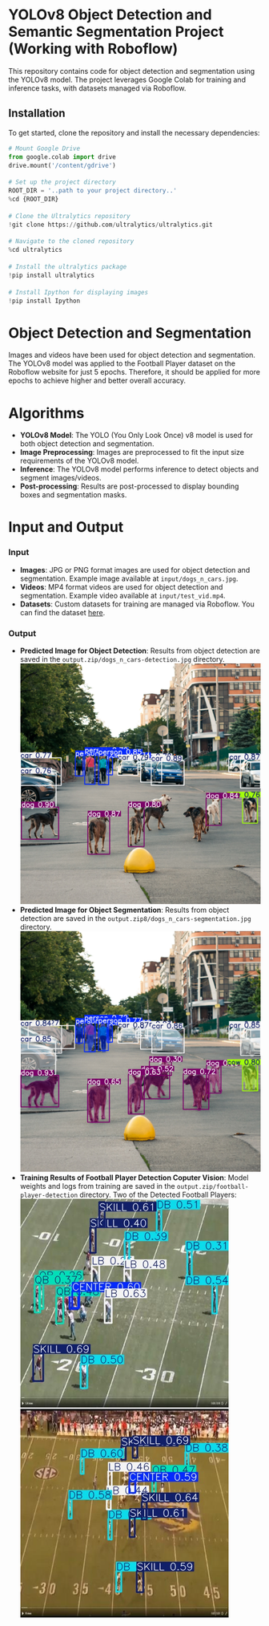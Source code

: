 # YOLOv8 Object Detection and Semantic Segmentation Project (Working with Roboflow)

This repository contains code for object detection and segmentation using the YOLOv8 model. The project leverages Google Colab for training and inference tasks, with datasets managed via Roboflow.

## Installation

To get started, clone the repository and install the necessary dependencies:

```python
# Mount Google Drive
from google.colab import drive
drive.mount('/content/gdrive')

# Set up the project directory
ROOT_DIR = '..path to your project directory..'
%cd {ROOT_DIR}

# Clone the Ultralytics repository
!git clone https://github.com/ultralytics/ultralytics.git

# Navigate to the cloned repository
%cd ultralytics

# Install the ultralytics package
!pip install ultralytics

# Install Ipython for displaying images
!pip install Ipython
```

# Object Detection and Segmentation
Images and videos have been used for object detection and segmentation. The YOLOv8 model was applied to the Football Player dataset on the Roboflow website for just 5 epochs. Therefore, it should be applied for more epochs to achieve higher and better overall accuracy.

# Algorithms

- **YOLOv8 Model**: The YOLO (You Only Look Once) v8 model is used for both object detection and segmentation.
- **Image Preprocessing**: Images are preprocessed to fit the input size requirements of the YOLOv8 model.
- **Inference**: The YOLOv8 model performs inference to detect objects and segment images/videos.
- **Post-processing**: Results are post-processed to display bounding boxes and segmentation masks.

# Input and Output

### Input

- **Images**: JPG or PNG format images are used for object detection and segmentation. Example image available at `input/dogs_n_cars.jpg`.
- **Videos**: MP4 format videos are used for object detection and segmentation. Example video available at `input/test_vid.mp4`.
- **Datasets**: Custom datasets for training are managed via Roboflow. You can find the dataset [here](https://universe.roboflow.com/bronkscottema/football-player-detection).

### Output

- **Predicted Image for Object Detection**: Results from object detection are saved in the `output.zip/dogs_n_cars-detection.jpg` directory.
![Output Image](dogs_n_cars-detection.jpg)
- **Predicted Image for Object Segmentation**: Results from object detection are saved in the `output.zip8/dogs_n_cars-segmentation.jpg` directory.
![Output Image](dogs_n_cars-segmentation.jpg)
- **Training Results of Football Player Detection Coputer Vision**: Model weights and logs from training are saved in the `output.zip/football-player-detection` directory.
Two of the Detected Football Players:
![Output Image](Capture_PNG_jpg.rf.ca45ab0e877b872a97df437da0a08d4b.jpg)
![Output Image](Capture4_PNG_jpg.rf.8dd53df02c523cce44417263844c751d.jpg)
